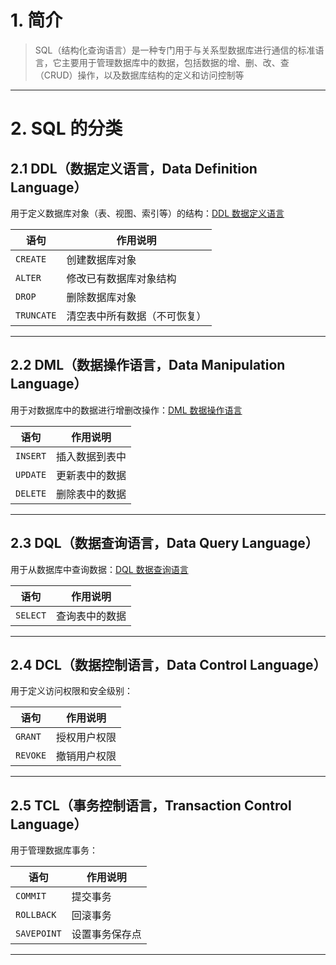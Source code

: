 
# 1. 简介

>SQL（结构化查询语言）是一种专门用于与关系型数据库进行通信的标准语言，它主要用于管理数据库中的数据，包括数据的增、删、改、查（CRUD）操作，以及数据库结构的定义和访问控制等

****
# 2. SQL 的分类

## 2.1 DDL（数据定义语言，Data Definition Language）

用于定义数据库对象（表、视图、索引等）的结构：[DDL 数据定义语言](DDL%20数据定义语言.md)

| 语句         | 作用说明           |
| ---------- | -------------- |
| `CREATE`   | 创建数据库对象        |
| `ALTER`    | 修改已有数据库对象结构    |
| `DROP`     | 删除数据库对象        |
| `TRUNCATE` | 清空表中所有数据（不可恢复） |

****
## 2.2 DML（数据操作语言，Data Manipulation Language）

用于对数据库中的数据进行增删改操作：[DML 数据操作语言](DML%20数据操作语言.md)

|语句|作用说明|
|---|---|
|`INSERT`|插入数据到表中|
|`UPDATE`|更新表中的数据|
|`DELETE`|删除表中的数据|

****
## 2.3 DQL（数据查询语言，Data Query Language）

用于从数据库中查询数据：[DQL 数据查询语言](DQL%20数据查询语言.md)

|语句|作用说明|
|---|---|
|`SELECT`|查询表中的数据|

****
## 2.4 DCL（数据控制语言，Data Control Language）

用于定义访问权限和安全级别：

|语句|作用说明|
|---|---|
|`GRANT`|授权用户权限|
|`REVOKE`|撤销用户权限|

****
## 2.5 TCL（事务控制语言，Transaction Control Language）

用于管理数据库事务：

|语句|作用说明|
|---|---|
|`COMMIT`|提交事务|
|`ROLLBACK`|回滚事务|
|`SAVEPOINT`|设置事务保存点|

****
